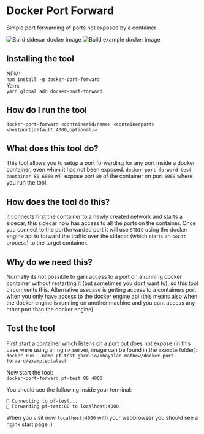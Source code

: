 # Docker Port Forward

Simple port forwarding of ports not exposed by a container

![Build sidecar docker image](https://github.com/khayalan-mathew/docker-port-forward/workflows/Build%20sidecar%20docker%20image/badge.svg)
![Build example docker image](https://github.com/khayalan-mathew/docker-port-forward/workflows/Build%20example%20docker%20image/badge.svg)

## Installing the tool

NPM:  
`npm install -g docker-port-forward`  
Yarn:  
`yarn global add docker-port-forward`

## How do I run the tool

`docker-port-forward <containerid/name> <containerport> <hostport(default:4000,optional)>`

## What does this tool do?

This tool allows you to setup a port forwarding for any port inside a docker container, even when it has not been exposed.
`docker-port-forward test-container 80 6060` will expose port `80` of the container on port `6060` where you run the tool.

## How does the tool do this?

It connects first the container to a newly created network and starts a sidecar, this sidecar now has access to all the ports on the container.
Once you connect to the portforwarded port it will use `STDIO` using the docker engine api to forward the traffic over the sidecar (which starts an `socat` process) to the target container.

## Why do we need this?

Normally its not possible to gain access to a port on a running docker container without restarting it (but sometimes you dont want to), so this tool circumvents this. Alternative usecase is getting access to a containers port when you only have access to the docker engine api (this means also when the docker engine is running on another machine and you cant access any other port than the docker engine).

## Test the tool

First start a container which listens on a port but does not expose (in this case were using an nginx server, image can be found in the `example` folder):  
`docker run --name pf-test ghcr.io/khayalan-mathew/docker-port-forward/example:latest`

Now start the tool:  
`docker-port-forward pf-test 80 4000`

You should see the following inside your terminal:

```
🔌 Connecting to pf-test...
🚀 Forwarding pf-test:80 to localhost:4000
```

When you visit now `localhost:4000` with your webbrowser you should see a nginx start page :)
